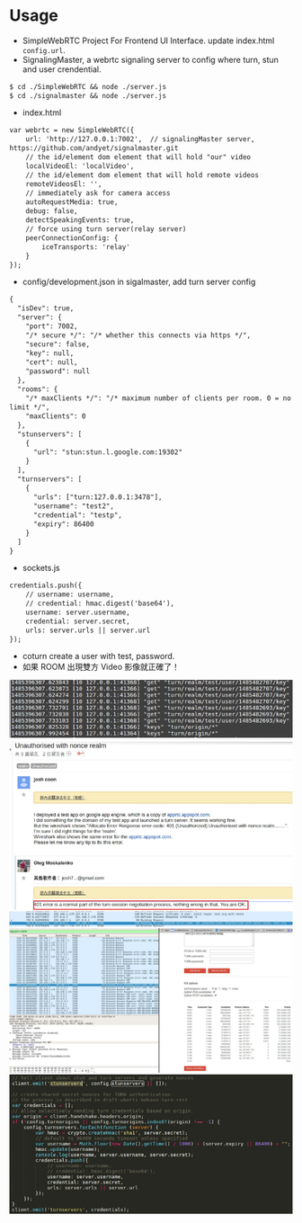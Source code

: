 # Usage

- SimpleWebRTC Project For Frontend UI Interface. update index.html `config.url`.
- SignalingMaster, a webrtc signaling server to config where turn, stun and user crendential.

```
$ cd ./SimpleWebRTC && node ./server.js
$ cd ./signalmaster && node ./server.js
```

- index.html

```
var webrtc = new SimpleWebRTC({
    url: 'http://127.0.0.1:7002',  // signalingMaster server, https://github.com/andyet/signalmaster.git
    // the id/element dom element that will hold "our" video
    localVideoEl: 'localVideo',
    // the id/element dom element that will hold remote videos
    remoteVideosEl: '',
    // immediately ask for camera access
    autoRequestMedia: true,
    debug: false,
    detectSpeakingEvents: true,
    // force using turn server(relay server)
    peerConnectionConfig: {
        iceTransports: 'relay'
    }
});
```

- config/development.json in sigalmaster, add turn server config

```
{
  "isDev": true,
  "server": {
    "port": 7002,
    "/* secure */": "/* whether this connects via https */",
    "secure": false,
    "key": null,
    "cert": null,
    "password": null
  },
  "rooms": {
    "/* maxClients */": "/* maximum number of clients per room. 0 = no limit */",
    "maxClients": 0
  },
  "stunservers": [
    {
      "url": "stun:stun.l.google.com:19302"
    }
  ],
  "turnservers": [
    {
      "urls": ["turn:127.0.0.1:3478"],
      "username": "test2",
      "credential": "testp",
      "expiry": 86400
    }
  ]
}

```

- sockets.js

```
credentials.push({
    // username: username,
    // credential: hmac.digest('base64'),
    username: server.username,
    credential: server.secret,
    urls: server.urls || server.url
});
```

- coturn create a user with test, password.
- 如果 ROOM 出現雙方 Video 影像就正確了！

![Alt text](https://raw.githubusercontent.com/scott1028/webrtc-with-coturn-study/master/coturnlog.jpg "coturnlog.jpg")
![Alt text](https://raw.githubusercontent.com/scott1028/webrtc-with-coturn-study/master/coturn401errorInWireshark1.jpg "coturn401errorInWireshark1.jpg")
![Alt text](https://raw.githubusercontent.com/scott1028/webrtc-with-coturn-study/master/coturn401errorInWireshark2.jpg "coturn401errorInWireshark2.jpg")
![Alt text](https://raw.githubusercontent.com/scott1028/webrtc-with-coturn-study/master/coturn401errorInWireshark3.jpg "coturn401errorInWireshark3.jpg")
![Alt text](https://raw.githubusercontent.com/scott1028/webrtc-with-coturn-study/master/modifySimpleWebRTCClientUsingCoturnServer.jpg "modifySimpleWebRTCClientUsingCoturnServer.jpg")